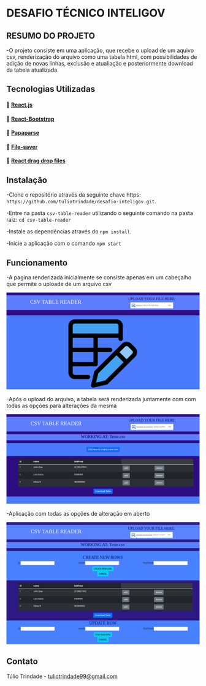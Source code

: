 # DESAFIO TÉCNICO INTELIGOV


## RESUMO DO PROJETO

-O projeto consiste em uma aplicação, que recebe o upload de um aquivo csv, renderização do arquivo como uma tabela html, com possibilidades de adição de novas linhas, exclusão e atualiação e posteriormente download da tabela atualizada.

## Tecnologias Utilizadas

#### :link: [React.js](https://pt-br.reactjs.org/)
#### :link: [React-Bootstrap](https://react-bootstrap.github.io/)
#### :link: [Papaparse](https://www.npmjs.com/package/papaparse)
#### :link: [File-saver](https://www.npmjs.com/package/file-saver)
#### :link: [React drag drop files](https://www.npmjs.com/package/react-drag-drop-files)

## Instalação

-Clone o repositório através da seguinte chave https: `https://github.com/tuliotrindade/desafio-inteligov.git`.

-Entre na pasta `csv-table-reader` utilizando o seguinte comando na pasta raiz: `cd csv-table-reader`

-Instale as dependências através do `npm install`.

-Inicie a aplicação com o comando `npm start`

## Funcionamento

-A pagina renderizada inicialmente se consiste apenas em um cabeçalho que permite o uploade de um arquivo csv

<img src="csv-table-reader/src/images/homePage.png" alt="homepage"/>

-Após o upload do arquivo, a tabela será renderizada juntamente com com todas as opções para alterações da mesma

<img src="csv-table-reader/src/images/uploaded-table.png" alt="table"/>

-Aplicação com todas as opções de alteração em aberto

<img src="csv-table-reader/src/images/fullpage.jpeg" alt="table"/>

## Contato 

Túlio Trindade - tuliotrindade99@gmail.com
